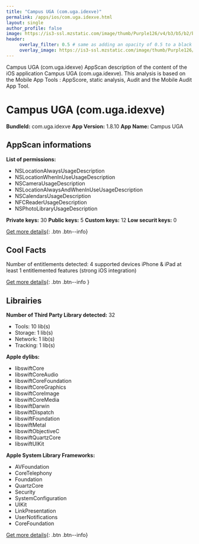 ```yaml
---
title: "Campus UGA (com.uga.idexve)"
permalink: /apps/ios/com.uga.idexve.html
layout: single
author_profile: false
image: https://is3-ssl.mzstatic.com/image/thumb/Purple126/v4/b3/b5/b2/b3b5b2bf-c55d-fc9d-37e7-1abe9fcf36c5/AppIcon-0-0-1x_U007emarketing-0-0-0-7-0-0-sRGB-0-0-0-GLES2_U002c0-512MB-85-220-0-0.png/512x512bb.jpg
header: 
     overlay_filter: 0.5 # same as adding an opacity of 0.5 to a black background
     overlay_image: https://is3-ssl.mzstatic.com/image/thumb/Purple126/v4/b3/b5/b2/b3b5b2bf-c55d-fc9d-37e7-1abe9fcf36c5/AppIcon-0-0-1x_U007emarketing-0-0-0-7-0-0-sRGB-0-0-0-GLES2_U002c0-512MB-85-220-0-0.png/512x512bb.jpg
---
```

Campus UGA (com.uga.idexve) AppScan description of the content of the iOS application Campus UGA (com.uga.idexve). This analysis is based on the Mobile App Tools : AppScore, static analysis, Audit and the Mobile Audit App Tool.

# Campus UGA (com.uga.idexve)

**BundleId:** com.uga.idexve
**App Version:** 1.8.10
**App Name:** Campus UGA


## AppScan informations 

**List of permissions:** 
- NSLocationAlwaysUsageDescription
- NSLocationWhenInUseUsageDescription
- NSCameraUsageDescription
- NSLocationAlwaysAndWhenInUseUsageDescription
- NSCalendarsUsageDescription
- NFCReaderUsageDescription
- NSPhotoLibraryUsageDescription
  
  
**Private keys:** 30
**Public keys:** 5
**Custom keys:** 12
**Low securit keys:** 0
  
[Get more details](/pricing.html){: .btn .btn--info}

## Cool Facts

Number of entitlements detected: 4
supported devices iPhone & iPad
at least 1 entitlemented features (strong iOS integration)
  
[Get more details](/pricing.html){: .btn .btn--info }

## Librairies 
**Number of Third Party Library detected:** 32
- Tools: 10 lib(s)
- Storage: 1 lib(s)
- Network: 1 lib(s)
- Tracking: 1 lib(s)


**Apple dylibs:**
- libswiftCore
- libswiftCoreAudio
- libswiftCoreFoundation
- libswiftCoreGraphics
- libswiftCoreImage
- libswiftCoreMedia
- libswiftDarwin
- libswiftDispatch
- libswiftFoundation
- libswiftMetal
- libswiftObjectiveC
- libswiftQuartzCore
- libswiftUIKit


**Apple System Library Frameworks:**
- AVFoundation
- CoreTelephony
- Foundation
- QuartzCore
- Security
- SystemConfiguration
- UIKit
- LinkPresentation
- UserNotifications
- CoreFoundation


  
[Get more details](/pricing.html){: .btn .btn--info}

